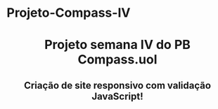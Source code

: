 # Projeto-Compass-IV
<h1 align="center"> Projeto semana IV do PB Compass.uol </h1>
  <h2 align="center"> Criação de site responsivo com validação JavaScript! </h2>

